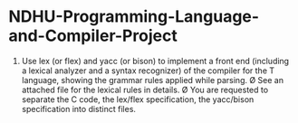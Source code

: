 # NDHU-Programming-Language-and-Compiler-Project
1. Use lex (or flex) and yacc (or bison) to implement a front end (including a lexical
analyzer and a syntax recognizer) of the compiler for the T language, showing the
grammar rules applied while parsing.
Ø See an attached file for the lexical rules in details.
Ø You are requested to separate the C code, the lex/flex specification, the
yacc/bison specification into distinct files.

